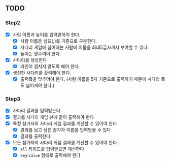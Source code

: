 ## TODO

### Step2

- [x] 사람 이름과 높이를 입력받아야 한다.
    - [x] 사람 이름은 쉼표(,)를 기준으로 구분한다.
    - [x] 사다리 게임에 참여하는 사람에 이름을 최대5글자까지 부여할 수 있다.
    - [x] 높이는 양수여야 한다.
- [x] 사다리를 생성한다
    - [x] 라인이 겹치지 않도록 해야 한다.
- [x] 생성한 사다리를 출력해야 한다.
    - [x] 출력폭을 맞추어야 한다. (사람 이름을 5자 기준으로 출력하기 때문에 사다리 폭도 넓어져야 한다.)

### Step3

- [x] 사다리 결과를 입력받는다
- [x] 결과를 사다리 게임 뷰에 같이 출력해야 한다
- [x] 특정 참가자의 사다리 게임 결과를 계산할 수 있어야 한다
    - [x] 결과를 보고 싶은 참가자 이름을 입력받을 수 있다
    - [x] 결과를 출력한다
- [x] 모든 참가자의 사다리 게임 결과를 계산할 수 있어야 한다
    - [x] `all` 키워드를 입력받으면 계산한다
    - [x] `key`:`value` 형태로 출력해야 한다